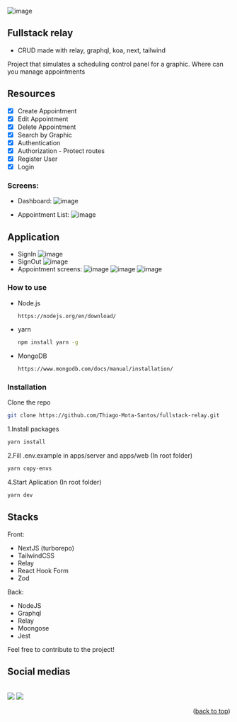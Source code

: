 

   ![image](https://github.com/Thiago-Mota-Santos/fullstack-relay/assets/75326612/788453d0-678c-495f-b678-b826ac5593d7)


## Fullstack relay

- CRUD made with relay, graphql, koa, next, tailwind

Project that simulates a scheduling control panel for a graphic. Where can you manage appointments

## Resources
- [x] Create Appointment
- [x] Edit Appointment
- [x] Delete Appointment
- [x] Search by Graphic
- [x] Authentication
- [x] Authorization - Protect routes
- [x] Register User
- [x] Login

### Screens:

- Dashboard: 
   ![image](https://github.com/Thiago-Mota-Santos/fullstack-relay/assets/75326612/1e56185d-9914-426e-a516-cd13179af19a)

- Appointment List:
   ![image](https://github.com/Thiago-Mota-Santos/fullstack-relay/assets/75326612/e80ef6c1-fbed-483a-8932-2d5585b772d6)
  
## Application

 - SignIn
   ![image](https://github.com/Thiago-Mota-Santos/fullstack-relay/assets/75326612/2da2b467-07e1-49a0-b55c-1b8e22a1d0ba)
 - SignOut
   ![image](https://github.com/Thiago-Mota-Santos/fullstack-relay/assets/75326612/8e82ce5a-d64f-4e45-a88d-34ca0c89c84c)
 - Appointment screens:
   ![image](https://github.com/Thiago-Mota-Santos/fullstack-relay/assets/75326612/d8c4dd53-59a0-4be5-b2cb-8e6666effad8)
   ![image](https://github.com/Thiago-Mota-Santos/fullstack-relay/assets/75326612/a8b057dc-adcc-45c7-b878-87ee842024a2)
   ![image](https://github.com/Thiago-Mota-Santos/fullstack-relay/assets/75326612/ce591ba9-dc81-4e34-8498-8caf3db932a1)


### How to use

- Node.js
  ```sh
  https://nodejs.org/en/download/
  ```
- yarn
  ```sh
  npm install yarn -g
  ```
- MongoDB
  ```sh
  https://www.mongodb.com/docs/manual/installation/
  ```

### Installation

Clone the repo

```sh
git clone https://github.com/Thiago-Mota-Santos/fullstack-relay.git
```
1.Install packages
   ```sh
   yarn install
   ```
2.Fill .env.example in apps/server and apps/web
   (In root folder)
   ```sh
   yarn copy-envs 
   ```

4.Start Aplication 
   (In root folder)
   ```sh
   yarn dev
   ```

## Stacks 

Front:
   - NextJS (turborepo)
   - TailwindCSS
   - Relay
   - React Hook Form
   - Zod

Back: 
   - NodeJS
   - Graphql
   - Relay
   - Moongose
   - Jest

Feel free to contribute to the project!

## Social medias
<br />
<a href="https://www.linkedin.com/in/thiago-mota-907970251/" target="_blank"><img src="https://img.shields.io/badge/-LinkedIn-%230077B5?style=for-the-badge&logo=linkedin&logoColor=white" target="_blank"></a> 
<a href="https://twitter.com/Thzinhdev" target="_blank"><img src="https://img.shields.io/badge/Twitter-1DA1F2?style=for-the-badge&logo=twitter&logoColor=white" target="_blank"></a> 

<p align="right">(<a href="#top">back to top</a>)</p>

